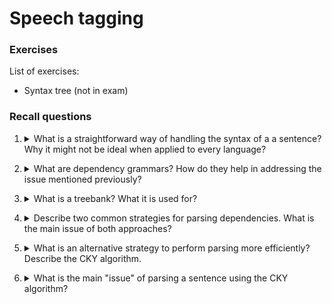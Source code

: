 # Speech tagging 

### Exercises

List of exercises:
- Syntax tree (not in exam)

### Recall questions 

1. <details markdown=1><summary markdown="span"> What is a straightforward way of handling the syntax of a a sentence? Why it might not be ideal when applied to every language?  </summary>
    
    \
    We can try to express every sentence of a language with the help of a ==context free grammar==: ![](../../../static/NLP/syn1.png)

	To make things even easier, we can use a ==CFG in Chomsky Normal Form (CNF)==, as it has the advantage of ==generating a binary tree==: ![](../../../static/NLP/syn2.png)

	Most languages however have ==flexible word ordering==: this makes creating a CFG really hard. 

</details>

2. <details markdown=1><summary markdown="span">  What are dependency grammars? How do they help in addressing the issue mentioned previously? </summary>
    
    \
    Dependency grammars express ==lexical, semantic or syntactic relations between words==.

	These grammars have the advantage of ==being word-order free==, whereas a normal CFG would need specific rules for each position of, say, a certain verb: ![](../../../static/NLP/syn3.png)
   
</details>

3. <details markdown=1><summary markdown="span"> What is a treebank? What it is used for?  </summary>
    
    \
    A treebank is a ==corpus whose CFG parses are annotated with dependencies==. The idea is to ==use it as a black box to annotate new pieces of text==: ![](../../../static/NLP/syn4.png)

</details>

4. <details markdown=1><summary markdown="span"> Describe two common strategies for parsing dependencies. What is the main issue of both approaches? </summary>
    
    \
    Two strategies:
    - ==top down parsing==: ![](../../../static/NLP/syn5.png)
    - ==bottom up parsing==: ![](../../../static/NLP/syn6.png) ![](../../../static/NLP/syn7.png)

	The issues is that ==both strategies potentially require a considerable degree of backtracking==. 
   

</details>

5. <details markdown=1><summary markdown="span"> What is an alternative strategy to perform parsing more efficiently? Describe the CKY algorithm. </summary>
    
    \
	An alternative strategy for parsing is ==dynamic programming==, which saves ==intermediate parsing steps== in a table to avoid computing them again.

	The CKY algorithm uses DP to parse a ==sentence given a CFG in CNF==: ![](../../../static/NLP/syn8.png)

	Starting from a table like the one in the following image, ==the sentence belongs to the grammar if the cell $(0,n$ contains the starting symbol==: ![](../../../static/NLP/syn9.png)

	In the end, the parse tree can be build by ==backtracking through pointers==: ![](../../../static/NLP/syn10.png)

</details>

6. <details markdown=1><summary markdown="span">  What is the main "issue" of parsing a sentence using the CKY algorithm? </summary>
    
    \
    The main issue is that ==parsing is ambiguous==: taking different paths through the back-pointers could lead to multiple legal parses of the same sentence.

</details>